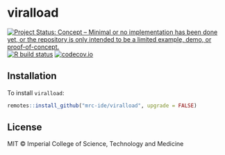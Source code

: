 # viralload

<!-- badges: start -->
[![Project Status: Concept – Minimal or no implementation has been done yet, or the repository is only intended to be a limited example, demo, or proof-of-concept.](https://www.repostatus.org/badges/latest/concept.svg)](https://www.repostatus.org/#concept)
[![R build status](https://github.com/mrc-ide/viralload/workflows/R-CMD-check/badge.svg)](https://github.com/mrc-ide/viralload/actions)
[![codecov.io](https://codecov.io/github/mrc-ide/viralload/coverage.svg?branch=main)](https://codecov.io/github/mrc-ide/viralload?branch=main)
<!-- badges: end -->

## Installation

To install `viralload`:

```r
remotes::install_github("mrc-ide/viralload", upgrade = FALSE)
```

## License

MIT © Imperial College of Science, Technology and Medicine
